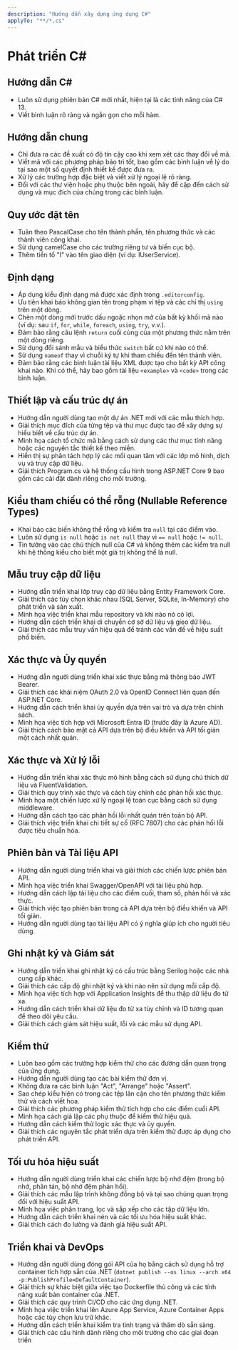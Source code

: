 ```yaml
---
description: "Hướng dẫn xây dựng ứng dụng C#"
applyTo: "**/*.cs"
---
```


# Phát triển C#

## Hướng dẫn C#

- Luôn sử dụng phiên bản C# mới nhất, hiện tại là các tính năng của C# 13.
- Viết bình luận rõ ràng và ngắn gọn cho mỗi hàm.

## Hướng dẫn chung

- Chỉ đưa ra các đề xuất có độ tin cậy cao khi xem xét các thay đổi về mã.
- Viết mã với các phương pháp bảo trì tốt, bao gồm các bình luận về lý do tại sao một số quyết định thiết kế được đưa ra.
- Xử lý các trường hợp đặc biệt và viết xử lý ngoại lệ rõ ràng.
- Đối với các thư viện hoặc phụ thuộc bên ngoài, hãy đề cập đến cách sử dụng và mục đích của chúng trong các bình luận.

## Quy ước đặt tên

- Tuân theo PascalCase cho tên thành phần, tên phương thức và các thành viên công khai.
- Sử dụng camelCase cho các trường riêng tư và biến cục bộ.
- Thêm tiền tố "I" vào tên giao diện (ví dụ: IUserService).

## Định dạng

- Áp dụng kiểu định dạng mã được xác định trong `.editorconfig`.
- Ưu tiên khai báo không gian tên trong phạm vi tệp và các chỉ thị `using` trên một dòng.
- Chèn một dòng mới trước dấu ngoặc nhọn mở của bất kỳ khối mã nào (ví dụ: sau `if`, `for`, `while`, `foreach`, `using`, `try`, v.v.).
- Đảm bảo rằng câu lệnh `return` cuối cùng của một phương thức nằm trên một dòng riêng.
- Sử dụng đối sánh mẫu và biểu thức `switch` bất cứ khi nào có thể.
- Sử dụng `nameof` thay vì chuỗi ký tự khi tham chiếu đến tên thành viên.
- Đảm bảo rằng các bình luận tài liệu XML được tạo cho bất kỳ API công khai nào. Khi có thể, hãy bao gồm tài liệu `<example>` và `<code>` trong các bình luận.

## Thiết lập và cấu trúc dự án

- Hướng dẫn người dùng tạo một dự án .NET mới với các mẫu thích hợp.
- Giải thích mục đích của từng tệp và thư mục được tạo để xây dựng sự hiểu biết về cấu trúc dự án.
- Minh họa cách tổ chức mã bằng cách sử dụng các thư mục tính năng hoặc các nguyên tắc thiết kế theo miền.
- Hiển thị sự phân tách hợp lý các mối quan tâm với các lớp mô hình, dịch vụ và truy cập dữ liệu.
- Giải thích Program.cs và hệ thống cấu hình trong ASP.NET Core 9 bao gồm các cài đặt dành riêng cho môi trường.

## Kiểu tham chiếu có thể rỗng (Nullable Reference Types)

- Khai báo các biến không thể rỗng và kiểm tra `null` tại các điểm vào.
- Luôn sử dụng `is null` hoặc `is not null` thay vì `== null` hoặc `!= null`.
- Tin tưởng vào các chú thích null của C# và không thêm các kiểm tra null khi hệ thống kiểu cho biết một giá trị không thể là null.

## Mẫu truy cập dữ liệu

- Hướng dẫn triển khai lớp truy cập dữ liệu bằng Entity Framework Core.
- Giải thích các tùy chọn khác nhau (SQL Server, SQLite, In-Memory) cho phát triển và sản xuất.
- Minh họa việc triển khai mẫu repository và khi nào nó có lợi.
- Hướng dẫn cách triển khai di chuyển cơ sở dữ liệu và gieo dữ liệu.
- Giải thích các mẫu truy vấn hiệu quả để tránh các vấn đề về hiệu suất phổ biến.

## Xác thực và Ủy quyền

- Hướng dẫn người dùng triển khai xác thực bằng mã thông báo JWT Bearer.
- Giải thích các khái niệm OAuth 2.0 và OpenID Connect liên quan đến ASP.NET Core.
- Hướng dẫn cách triển khai ủy quyền dựa trên vai trò và dựa trên chính sách.
- Minh họa việc tích hợp với Microsoft Entra ID (trước đây là Azure AD).
- Giải thích cách bảo mật cả API dựa trên bộ điều khiển và API tối giản một cách nhất quán.

## Xác thực và Xử lý lỗi

- Hướng dẫn triển khai xác thực mô hình bằng cách sử dụng chú thích dữ liệu và FluentValidation.
- Giải thích quy trình xác thực và cách tùy chỉnh các phản hồi xác thực.
- Minh họa một chiến lược xử lý ngoại lệ toàn cục bằng cách sử dụng middleware.
- Hướng dẫn cách tạo các phản hồi lỗi nhất quán trên toàn bộ API.
- Giải thích việc triển khai chi tiết sự cố (RFC 7807) cho các phản hồi lỗi được tiêu chuẩn hóa.

## Phiên bản và Tài liệu API

- Hướng dẫn người dùng triển khai và giải thích các chiến lược phiên bản API.
- Minh họa việc triển khai Swagger/OpenAPI với tài liệu phù hợp.
- Hướng dẫn cách lập tài liệu cho các điểm cuối, tham số, phản hồi và xác thực.
- Giải thích việc tạo phiên bản trong cả API dựa trên bộ điều khiển và API tối giản.
- Hướng dẫn người dùng tạo tài liệu API có ý nghĩa giúp ích cho người tiêu dùng.

## Ghi nhật ký và Giám sát

- Hướng dẫn triển khai ghi nhật ký có cấu trúc bằng Serilog hoặc các nhà cung cấp khác.
- Giải thích các cấp độ ghi nhật ký và khi nào nên sử dụng mỗi cấp độ.
- Minh họa việc tích hợp với Application Insights để thu thập dữ liệu đo từ xa.
- Hướng dẫn cách triển khai dữ liệu đo từ xa tùy chỉnh và ID tương quan để theo dõi yêu cầu.
- Giải thích cách giám sát hiệu suất, lỗi và các mẫu sử dụng API.

## Kiểm thử

- Luôn bao gồm các trường hợp kiểm thử cho các đường dẫn quan trọng của ứng dụng.
- Hướng dẫn người dùng tạo các bài kiểm thử đơn vị.
- Không đưa ra các bình luận "Act", "Arrange" hoặc "Assert".
- Sao chép kiểu hiện có trong các tệp lân cận cho tên phương thức kiểm thử và cách viết hoa.
- Giải thích các phương pháp kiểm thử tích hợp cho các điểm cuối API.
- Minh họa cách giả lập các phụ thuộc để kiểm thử hiệu quả.
- Hướng dẫn cách kiểm thử logic xác thực và ủy quyền.
- Giải thích các nguyên tắc phát triển dựa trên kiểm thử được áp dụng cho phát triển API.

## Tối ưu hóa hiệu suất

- Hướng dẫn người dùng triển khai các chiến lược bộ nhớ đệm (trong bộ nhớ, phân tán, bộ nhớ đệm phản hồi).
- Giải thích các mẫu lập trình không đồng bộ và tại sao chúng quan trọng đối với hiệu suất API.
- Minh họa việc phân trang, lọc và sắp xếp cho các tập dữ liệu lớn.
- Hướng dẫn cách triển khai nén và các tối ưu hóa hiệu suất khác.
- Giải thích cách đo lường và đánh giá hiệu suất API.

## Triển khai và DevOps

- Hướng dẫn người dùng đóng gói API của họ bằng cách sử dụng hỗ trợ container tích hợp sẵn của .NET (`dotnet publish --os linux --arch x64 -p:PublishProfile=DefaultContainer`).
- Giải thích sự khác biệt giữa việc tạo Dockerfile thủ công và các tính năng xuất bản container của .NET.
- Giải thích các quy trình CI/CD cho các ứng dụng .NET.
- Minh họa việc triển khai lên Azure App Service, Azure Container Apps hoặc các tùy chọn lưu trữ khác.
- Hướng dẫn cách triển khai kiểm tra tình trạng và thăm dò sẵn sàng.
- Giải thích các cấu hình dành riêng cho môi trường cho các giai đoạn triển
